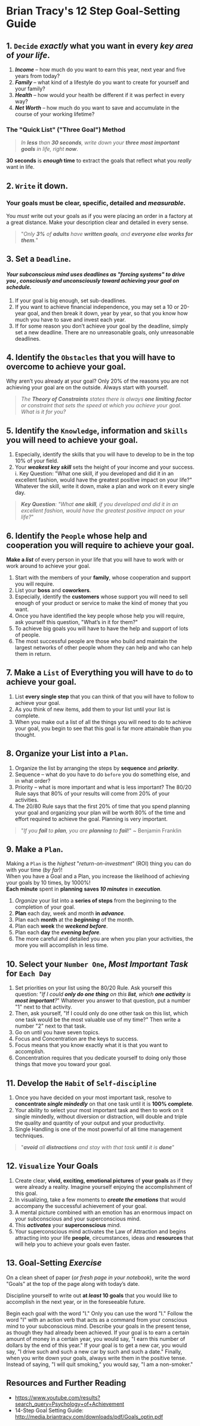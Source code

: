 # Brian Tracy's 12 Step Goal-Setting Guide


## 1. `Decide` _exactly_ what you want in every _key area_ of _your life_.

1. ***Income*** – how much do you want to earn this year, next year and five years from today?
2. ***Family*** – what kind of a lifestyle do you want to create for yourself and your family?
3. ***Health*** – how would your health be different if it was perfect in every way?
4. ***Net Worth*** – how much do you want to save and accumulate in the course of your
working lifetime?


### The "Quick List" ("Three Goal") Method

> _In **less** than **30 seconds**, write down your **three most important goals** in life, right **now**_.

**30 seconds** is **_enough_ time** to extract the goals that reflect what you _really_ want in life.


## 2. `Write` it down.
### Your goals must be clear, specific, detailed and _measurable_.

You _must_ write out your goals as if you were placing an order in a factory at a great distance. Make your description clear and detailed in every sense.

> "_Only **3%** of **adults** have **written goals**, and **everyone else works for them**._"


## 3. Set a `Deadline`.
#### _Your subconscious mind uses deadlines as "forcing systems" to drive you , consciously and unconsciously toward achieving your goal on schedule._

1. If your goal is big enough, set sub-deadlines.
2. If you want to achieve financial independence, you may set a 10 or 20-year goal, and
then break it down, year by year, so that you know how much you have to save and
invest each year.
3. If for some reason you don’t achieve your goal by the deadline, simply set a new
deadline. There are no unreasonable goals, only unreasonable deadlines.


## 4. Identify the `Obstacles` that you will have to overcome to achieve your goal.

Why aren’t you already at your goal? Only 20% of the reasons you are
not achieving your goal are on the outside.
Always start with yourself.

> _The **Theory of Constraints** states there is always
**one limiting factor** or constraint that sets the speed
at which you achieve your goal. What is it for you?_


## 5. Identify the `Knowledge`, information and `Skills` you will need to achieve your goal.

1. Especially, identify the skills that you will have to develop to be in the top 10% of
your field.
2. Your ***weakest key skill*** sets the height of your income and your success.
i. Key Question: "What one skill, if you developed and did it in an excellent
fashion, would have the greatest positive impact on your life?" Whatever the
skill, write it down, make a plan and work on it every single day.

> _**Key Question**: "What **one skill**, if you developed and did it in an excellent fashion, would have the greatest positive impact on your life?_"


## 6. Identify the `People` whose help and cooperation you will require to achieve your goal.

**Make a _list_** of every person in your life that you will have to work with or work around to
achieve your goal.
1. Start with the members of your **family**, whose cooperation and support you will
require.
2. List your **boss** and **coworkers**.
3. Especially, identify the **customers** whose support you will need to sell
enough of your product or service to make the kind of money that you want.
4. Once you have identified the key people whose help you will require, ask yourself
this question, "What’s in it for them?"
5. To achieve big goals you will have to have the help and support of lots of people.
6. The most successful people are those who build and maintain the largest networks of
other people whom they can help and who can help them in return.


## 7. Make a `List` of Everything you will have to `do` to achieve your goal.

1. List **every single step** that you can think of that you will have to follow
to achieve your goal.
2. As you think of new items, add them to your list until your list is complete.
3. When you make out a list of all the things you will need to do to achieve your goal,
you begin to see that this goal is far more attainable than you thought.



## 8. Organize your List into a `Plan`.

1. Organize the list by arranging the steps by **sequence** and ***priority***.
  1. Sequence – what do you have to do `before` you do something else,
  and in what order?
  2. Priority – what is more important and what is less important?
  The 80/20 Rule says that 80% of your results
  will come from 20% of your activities.
2. The 20/80 Rule says that the first 20% of time
that you spend planning your goal and organizing your plan
will be worth 80% of the time and effort required to achieve the goal.
Planning is very important.

> "_If you **fail** to **plan**,
you are **planning** to **fail**!_" ~ Benjamin Franklin

## 9. Make a `Plan`.

Making a `Plan` is the _highest_ "_return-on-investment_" (ROI)
thing you can do with your time (_by far_)! <br />
When you have a Goal and a Plan, you increase the
likelihood of achieving your goals by 10 times, by 1000%! <br />
**Each minute** spent in **planning**
**saves _10 minutes_** in **_execution_**.

1. _Organize_ your list into a **series of steps** from the beginning
to the completion of your goal.
  1. **Plan** each day, week and month **in _advance_**.
  2. Plan each **month** at the ***beginning*** of the month.
  3. Plan each **week** the ***weekend before***.
  4. Plan each **day** the ***evening before***.
2. The more careful and detailed you are when you plan your activities,
the more you will accomplish in less time.


## 10. Select your `Number One`, _Most Important Task_ for `Each Day`

1. Set priorities on your list using the 80/20 Rule.
Ask yourself this question:
"_If I could **only do one thing** on this **list**,
which **one activity** is **most important**?_"
Whatever you answer to that question, put a number "1" next to that activity.
2. Then, ask yourself, "If I could only do one other task on this list, which one task would
be the most valuable use of my time?" Then write a number "2" next to that task.
3. Go on until you have seven topics.
4. Focus and Concentration are the keys to success.
  1. Focus means that you know exactly what it is that you want to accomplish.
  2. Concentration requires that you dedicate yourself to doing only those things
that move you toward your goal.


## 11. Develop the `Habit` of `Self-discipline`

1. Once you have decided on your most important task,
resolve to **concentrate _single mindedly_**
on that one task until it is **100% complete**.
2. Your ability to select your most important task and then to work on it single
mindedly, without diversion or distraction, will double and triple the quality and
quantity of your output and your productivity.
2. Single Handling is one of the most powerful of all time management techniques.

> "_**avoid** all **distractions** and stay with that task
**until** it is **done**_"

## 12. `Visualize` Your Goals

1. Create clear, **vivid, exciting, emotional pictures** of **your goals**
as if they were already a reality. Imagine yourself enjoying
the accomplishment of this goal.
2. In visualizing, take a few moments to ***create the emotions***
that would accompany the successful achievement of your goal.
3. A mental picture combined with an emotion has an enormous impact on your
subconscious and your superconscious mind.
  1. This ***activates*** your **superconscious** mind.
  2. Your superconscious mind activates the Law of Attraction and begins
attracting into your life **people**, circumstances, ideas
and **resources** that will help you to achieve your goals even faster.


## 13. Goal-Setting _Exercise_

On a clean sheet of paper (_or fresh page in your notebook_),
write the word "Goals" at the top of the page along with today’s date.

Discipline yourself to write out **at _least_ 10 goals** that you would like
to accomplish in the next year, or in the foreseeable future.

Begin each goal with the word "I." Only you can use the word "I." Follow the word "I" with an action verb that acts as a command from your conscious mind to your subconscious mind.
Describe your goals in the present tense, as though they had already been achieved. If your goal is to earn a certain amount of money in a certain year, you would say, "I earn this number of dollars by the end of this year."
If your goal is to get a new car, you would say, "I drive such and such a new car by such and such a date."
Finally, when you write down your goals, always write them in the positive tense. Instead of saying, "I will quit smoking," you would say, "I am a non-smoker."

## Resources and Further Reading

+ https://www.youtube.com/results?search_query=Psychology+of+Achievement
+ 14-Step Goal Setting Guide: http://media.briantracy.com/downloads/pdf/Goals_optin.pdf
